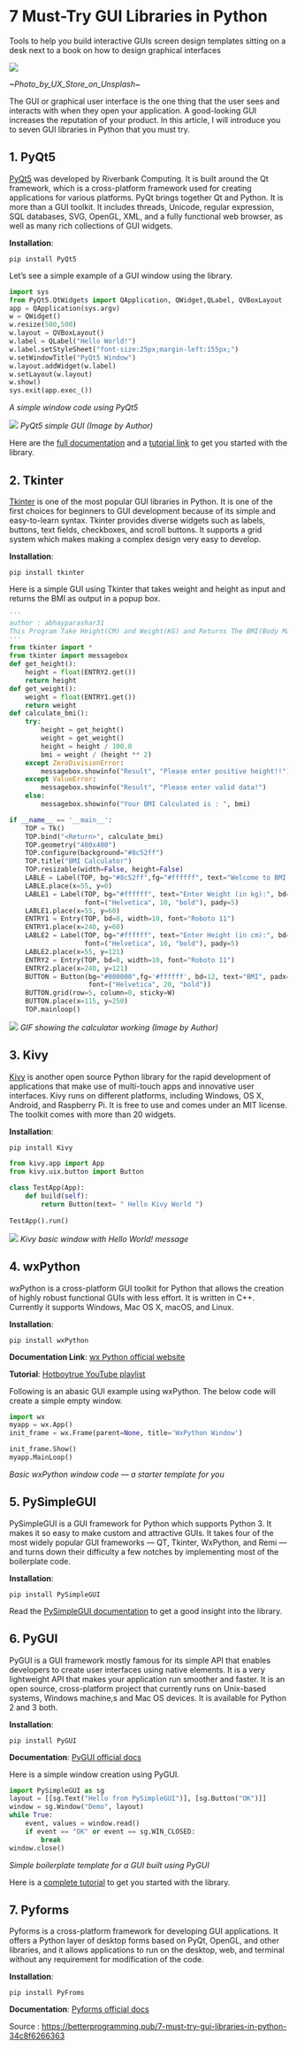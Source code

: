 # 7 Must-Try GUI Libraries in Python
Tools to help you build interactive GUIs screen design templates sitting on a desk next to a book on how to design graphical interfaces

![](https://miro.medium.com/max/1400/1*uhNMoPjt8uLnaWxsnVHKMQ.jpeg)

*~Photo_by_UX_Store_on_Unsplash~*

The GUI or graphical user interface is the one thing that the user sees and interacts with when they open your application. A good-looking GUI increases the reputation of your product. In this article, I will introduce you to seven GUI libraries in Python that you must try.

## 1. PyQt5
[PyQt5](https://www.riverbankcomputing.com/software/pyqt/) was developed by Riverbank Computing. It is built around the Qt framework, which is a cross-platform framework used for creating applications for various platforms. PyQt brings together Qt and Python. It is more than a GUI toolkit. It includes threads, Unicode, regular expression, SQL databases, SVG, OpenGL, XML, and a fully functional web browser, as well as many rich collections of GUI widgets.

**Installation**: 

```shell
pip install PyQt5
```

Let’s see a simple example of a GUI window using the library.

```python
import sys
from PyQt5.QtWidgets import QApplication, QWidget,QLabel, QVBoxLayout
app = QApplication(sys.argv)
w = QWidget()
w.resize(500,500)
w.layout = QVBoxLayout()
w.label = QLabel("Hello World!")
w.label.setStyleSheet("font-size:25px;margin-left:155px;")
w.setWindowTitle("PyQt5 Window")
w.layout.addWidget(w.label)
w.setLayout(w.layout)
w.show()
sys.exit(app.exec_())
```
*A simple window code using PyQt5*

![](https://miro.medium.com/max/491/1*dlqei-mzVAhLb8Uc7DiKjw.png)
*PyQt5 simple GUI (Image by Author)*

Here are the [full documentation](https://riverbankcomputing.com/software/pyqt/intro) and a [tutorial link](https://www.guru99.com/pyqt-tutorial.html) to get you started with the library.

## 2. Tkinter
[Tkinter](https://docs.python.org/3/library/tkinter.html) is one of the most popular GUI libraries in Python. It is one of the first choices for beginners to GUI development because of its simple and easy-to-learn syntax. Tkinter provides diverse widgets such as labels, buttons, text fields, checkboxes, and scroll buttons. It supports a grid system which makes making a complex design very easy to develop.

**Installation**: 

```
pip install tkinter
```

Here is a simple GUI using Tkinter that takes weight and height as input and returns the BMI as output in a popup box.

```python
'''
author : abhayparashar31
This Program Take Height(CM) and Weight(KG) and Returns The BMI(Body Mass Index) Value As Output In a Pop up Box.
'''
from tkinter import *
from tkinter import messagebox
def get_height():
    height = float(ENTRY2.get())
    return height
def get_weight():
    weight = float(ENTRY1.get())
    return weight
def calculate_bmi(): 
    try:
        height = get_height()
        weight = get_weight()
        height = height / 100.0
        bmi = weight / (height ** 2)
    except ZeroDivisionError:
        messagebox.showinfo("Result", "Please enter positive height!!")
    except ValueError:
        messagebox.showinfo("Result", "Please enter valid data!")
    else:
        messagebox.showinfo("Your BMI Calculated is : ", bmi)

if __name__ == '__main__':
    TOP = Tk()
    TOP.bind("<Return>", calculate_bmi)
    TOP.geometry("400x400")
    TOP.configure(background="#8c52ff")
    TOP.title("BMI Calculator")
    TOP.resizable(width=False, height=False)
    LABLE = Label(TOP, bg="#8c52ff",fg="#ffffff", text="Welcome to BMI Calculator", font=("Helvetica", 15, "bold"), pady=10)
    LABLE.place(x=55, y=0)
    LABLE1 = Label(TOP, bg="#ffffff", text="Enter Weight (in kg):", bd=6,
                   font=("Helvetica", 10, "bold"), pady=5)
    LABLE1.place(x=55, y=60)
    ENTRY1 = Entry(TOP, bd=8, width=10, font="Roboto 11")
    ENTRY1.place(x=240, y=60)
    LABLE2 = Label(TOP, bg="#ffffff", text="Enter Height (in cm):", bd=6,
                   font=("Helvetica", 10, "bold"), pady=5)
    LABLE2.place(x=55, y=121)
    ENTRY2 = Entry(TOP, bd=8, width=10, font="Roboto 11")
    ENTRY2.place(x=240, y=121)
    BUTTON = Button(bg="#000000",fg='#ffffff', bd=12, text="BMI", padx=33, pady=10, command=calculate_bmi,
                    font=("Helvetica", 20, "bold"))
    BUTTON.grid(row=5, column=0, sticky=W)
    BUTTON.place(x=115, y=250)
    TOP.mainloop()
```

![](https://miro.medium.com/max/488/1*GMheIN2YPz6quVuJ3vKY2Q.gif)
*GIF showing the calculator working (Image by Author)*

## 3. Kivy
[Kivy](https://kivy.org/#home) is another open source Python library for the rapid development of applications that make use of multi-touch apps and innovative user interfaces. Kivy runs on different platforms, including Windows, OS X, Android, and Raspberry Pi. It is free to use and comes under an MIT license. The toolkit comes with more than 20 widgets.

**Installation**: 

```
pip install Kivy
```


```python
from kivy.app import App
from kivy.uix.button import Button
 
class TestApp(App):
    def build(self):
        return Button(text= " Hello Kivy World ")
 
TestApp().run()
```

![](https://miro.medium.com/max/2400/1*SLet_WQbiMUkWiL5I4JR0w.png)
*Kivy basic window with Hello World! message*

## 4. wxPython
wxPython is a cross-platform GUI toolkit for Python that allows the creation of highly robust functional GUIs with less effort. It is written in C++. Currently it supports Windows, Mac OS X, macOS, and Linux.

**Installation**: 

```
pip install wxPython
```

**Documentation Link**: [wx Python official website](https://www.wxpython.org/)

**Tutorial**: [Hotboytrue YouTube playlist](https://www.youtube.com/watch?v=RHvhfjVpSdE&list=PLejTrt5hn2r1uzZ53GDeUElXRkRFbUmQd)

Following is an abasic GUI example using wxPython. The below code will create a simple empty window.

```python
import wx
myapp = wx.App()
init_frame = wx.Frame(parent=None, title='WxPython Window')

init_frame.Show()
myapp.MainLoop()
```
*Basic wxPython window code — a starter template for you*

## 5. PySimpleGUI
PySimpleGUI is a GUI framework for Python which supports Python 3. It makes it so easy to make custom and attractive GUIs. It takes four of the most widely popular GUI frameworks — QT, Tkinter, WxPython, and Remi — and turns down their difficulty a few notches by implementing most of the boilerplate code.

**Installation**: 

```
pip install PySimpleGUI
```

Read the [PySimpleGUI documentation](https://pysimplegui.readthedocs.io/en/latest/) to get a good insight into the library.

## 6. PyGUI
PyGUI is a GUI framework mostly famous for its simple API that enables developers to create user interfaces using native elements. It is a very lightweight API that makes your application run smoother and faster. It is an open source, cross-platform project that currently runs on Unix-based systems, Windows machine,s and Mac OS devices. It is available for Python 2 and 3 both.

**Installation**: 

```
pip install PyGUI
```

**Documentation**: [PyGUI official docs](https://www.cosc.canterbury.ac.nz/greg.ewing/python_gui/)

Here is a simple window creation using PyGUI.

```python
import PySimpleGUI as sg
layout = [[sg.Text("Hello from PySimpleGUI")], [sg.Button("OK")]]
window = sg.Window("Demo", layout)
while True:
    event, values = window.read()
    if event == "OK" or event == sg.WIN_CLOSED:
        break
window.close()
```
*Simple boilerplate template for a GUI built using PyGUI*

Here is a [complete tutorial](https://realpython.com/pysimplegui-python/) to get you started with the library.

## 7. Pyforms
Pyforms is a cross-platform framework for developing GUI applications. It offers a Python layer of desktop forms based on PyQt, OpenGL, and other libraries, and it allows applications to run on the desktop, web, and terminal without any requirement for modification of the code.

**Installation**: 

```
pip install PyFroms
```
**Documentation**: [Pyforms official docs](https://pyforms.readthedocs.io/en/v4/)

Source : https://betterprogramming.pub/7-must-try-gui-libraries-in-python-34c8f6266363